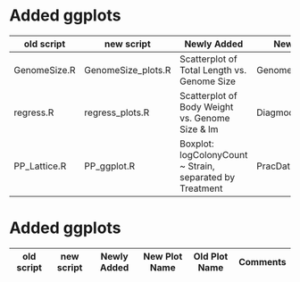 
# Added ggplots

old script | new script | Newly Added | New Plot Name | Old Plot Name | Comments |
--- | --- |--- |--- |--- |--- |
GenomeSize.R | GenomeSize_plots.R | Scatterplot of Total Length vs. Genome Size | GenomeSize_ggplot.pdf | GenomeSize.pdf | |
regress.R | regress_plots.R | Scatterplot of Body Weight vs. Genome Size & lm | Diagmod_ggplot.pdf | DiagMod.pdf | |
PP_Lattice.R | PP_ggplot.R | Boxplot: logColonyCount ~ Strain, separated by Treatment | PracDataBoxplot.pdf | PracDataBoxplot_ggplot.pdf | |

# Added ggplots

old script | new script | Newly Added | New Plot Name | Old Plot Name | Comments |
--- | --- |--- |--- |--- |--- |
